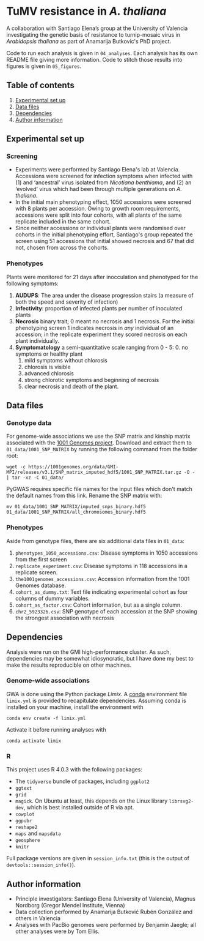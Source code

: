 # TuMV resistance in *A. thaliana*

A collaboration with Santiago Elena’s group at the University of Valencia investigating the genetic basis of resistance to turnip-mosaic virus in *Arabidopsis thaliana* as part of Anamarija Butkovic's PhD project.

Code to run each analysis is given in `04_analyses`. Each analysis has its own README file giving more information.
Code to stitch those results into figures is given in `05_figures`.

## Table of contents

1. [Experimental set up](#experimental-set-up)
3. [Data files](#data-files)
4. [Dependencies](#dependencies)
5. [Author information](#author-information)


## Experimental set up

### Screening

* Experiments were performed by Santiago Elena's lab at Valencia. Accessions were screened for infection symptoms when infected with (1) and ‘ancestral’ virus isolated from *Nicotiana benthiama*, and (2) an ‘evolved’ virus which had been through multiple generations on *A. thaliana*.
* In the initial main phenotyping effect, 1050 accessions were screened with 8 plants per accession. Owing to growth room requirements, accessions were split into four cohorts, with all plants of the same replicate included in the same cohort.
* Since neither accessions or individual plants were randomised over cohorts in the initial phenotyping effort, Santiago's group repeated the screen using 51 accessions that initial showed necrosis and 67 that did not, chosen from across the cohorts.

### Phenotypes

Plants were monitored for 21 days after inocculation and phenotyped for the following symptoms:

1. **AUDUPS**: The area under the disease progression stairs (a measure of both the speed and severity of infection)
2. **Infectivity**: proportion of infected plants per number of inoculated plants
3. **Necrosis** binary trait; 0 meant no necrosis and 1 necrosis. For the initial phenotyping screen 1 indicates necrosis in *any* individual of an accession; in the replicate experiment they scored necrosis on each plant individually.
4. **Symptomatology** a semi-quantitative scale ranging from 0 - 5:
    0. no symptoms or healthy plant
    1. mild symptoms without chlorosis
    2. chlorosis is visible
    3. advanced chlorosis
    4. strong chlorotic symptoms and beginning of necrosis
    5. clear necrosis and death of the plant.

## Data files

### Genotype data

For genome-wide associations we use the SNP matrix and kinship matrix associated with the [1001 Genomes project](https://1001genomes.org/).
Download and extract them to `01_data/1001_SNP_MATRIX` by running the following command from the folder root:

```
wget -c https://1001genomes.org/data/GMI-MPI/releases/v3.1/SNP_matrix_imputed_hdf5/1001_SNP_MATRIX.tar.gz -O - | tar -xz -C 01_data/
```

PyGWAS requires specific file names for the input files which don't match the default names from this link. Rename the SNP matrix with:

```
mv 01_data/1001_SNP_MATRIX/imputed_snps_binary.hdf5 01_data/1001_SNP_MATRIX/all_chromosomes_binary.hdf5
```

### Phenotypes

Aside from genotype files, there are six additional data files in `01_data`:

1. `phenotypes_1050_accessions.csv`: Disease symptoms in 1050 accessions from the first screen
2. `replicate_experiment.csv`: Disease symptoms in 118 accessions in a replicate screen.
3. `the1001genomes_accessions.csv`: Accession information from the 1001 Genomes database.
4. `cohort_as_dummy.txt`: Text file indicating experimental cohort as four columns of dummy variables.
5. `cohort_as_factor.csv`: Cohort information, but as a single column.
6. `chr2_5923326.csv`: SNP genotype of each accession at the SNP showing the strongest association with necrosis

## Dependencies

Analysis were run on the GMI high-performance cluster. As such, dependencies may be somewhat idiosyncratic, but I have done my best to make the results reproducible on other machines.

### Genome-wide associations

GWA is done using the Python package *Limix*. A [conda](https://docs.conda.io/en/latest/) environment file `limix.yml` is provided to recapitulate dependencies. Assuming conda is installed on your machine, install the environment with
```
conda env create -f limix.yml
```
Activate it before running analyses with
```
conda activate limix
```

### R

This project uses R 4.0.3 with the following packages:

- The `tidyverse` bundle of packages, including `ggplot2`
- `ggtext`
- `grid`
- `magick`. On Ubuntu at least, this depends on the Linux library `librsvg2-dev`, which is best installed outside of R via apt.
- `cowplot`
- `ggpubr`
- `reshape2`
- `maps` and `mapsdata`
- `geosphere` 
- `knitr`

Full package versions are given in `session_info.txt` (this is the output of `devtools::session_info()`).

## Author information

* Principle investigators: Santiago Elena (University of Valencia), Magnus Nordborg (Gregor Mendel Institute, Vienna)
* Data collection performed by Anamarija Butković Rubén González and others in Valencia
* Analyses with PacBio genomes were performed by Benjamin Jaegle; all other analyses were by Tom Ellis.